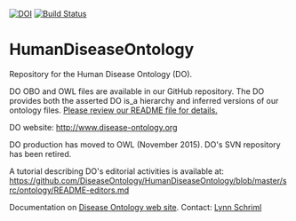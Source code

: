 <!-- badges: start -->
[![DOI](https://zenodo.org/badge/DOI/10.5281/zenodo.10030384.svg)](https://doi.org/10.5281/zenodo.10030384)
[![Build Status](https://github.com/DiseaseOntology/HumanDiseaseOntology/workflows/DOID%20CI/badge.svg)](https://github.com/DiseaseOntology/HumanDiseaseOntology/actions)
<!-- badges: end -->

# HumanDiseaseOntology
Repository for the Human Disease Ontology (DO).

DO OBO and OWL files are available in our GitHub repository. The DO provides both the asserted DO is_a hierarchy and inferred versions of our ontology files. [Please review our README file for details.](https://github.com/DiseaseOntology/HumanDiseaseOntology/blob/master/src/ontology/README_DO_Files)

DO website: http://www.disease-ontology.org

DO production has moved to OWL (November 2015).
DO's SVN repository has been retired. 

A tutorial describing DO's editorial activities is available at: 
https://github.com/DiseaseOntology/HumanDiseaseOntology/blob/master/src/ontology/README-editors.md

Documentation on [Disease Ontology web site](http://disease-ontology.org).
Contact: [Lynn Schriml](mailto:lynn.schriml@gmail.com)
